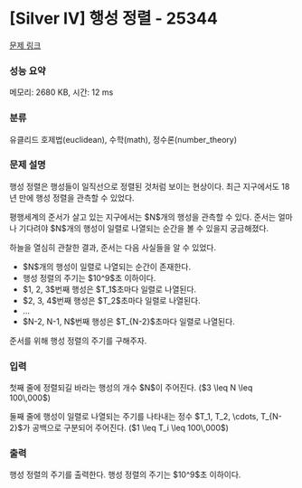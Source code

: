 # [Silver IV] 행성 정렬 - 25344 

[문제 링크](https://www.acmicpc.net/problem/25344) 

### 성능 요약

메모리: 2680 KB, 시간: 12 ms

### 분류

유클리드 호제법(euclidean), 수학(math), 정수론(number_theory)

### 문제 설명

<p>행성 정렬은 행성들이 일직선으로 정렬된 것처럼 보이는 현상이다. 최근 지구에서도 18년 만에 행성 정렬을 관측할 수 있었다.</p>

<p>평행세계의 준서가 살고 있는 지구에서는 $N$개의 행성을 관측할 수 있다. 준서는 얼마나 기다려야 $N$개의 행성이 일렬로 나열되는 순간을 볼 수 있을지 궁금해졌다.</p>

<p>하늘을 열심히 관찰한 결과, 준서는 다음 사실들을 알 수 있었다.</p>

<ul>
	<li>$N$개의 행성이 일렬로 나열되는 순간이 존재한다.</li>
	<li>행성 정렬의 주기는 $10^9$초 이하이다.</li>
	<li>$1, 2, 3$번째 행성은 $T_1$초마다 일렬로 나열된다.</li>
	<li>$2, 3, 4$번째 행성은 $T_2$초마다 일렬로 나열된다.</li>
	<li>...</li>
	<li>$N-2, N-1, N$번째 행성은 $T_{N-2}$초마다 일렬로 나열된다.</li>
</ul>

<p>준서를 위해 행성 정렬의 주기를 구해주자.</p>

### 입력 

 <p>첫째 줄에 정렬되길 바라는 행성의 개수 $N$이 주어진다. ($3 \leq N \leq 100\,000$)</p>

<p>둘째 줄에 행성이 일렬로 나열되는 주기를 나타내는 정수 $T_1, T_2, \cdots, T_{N-2}$가 공백으로 구분되어 주어진다. ($1 \leq T_i \leq 100\,000$)</p>

### 출력 

 <p>행성 정렬의 주기를 출력한다. 행성 정렬의 주기는 $10^9$초 이하이다.</p>

